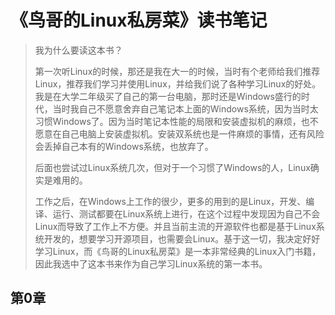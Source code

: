 # 《鸟哥的Linux私房菜》读书笔记

> 我为什么要读这本书？
>
> 第一次听Linux的时候，那还是我在大一的时候，当时有个老师给我们推荐Linux，推荐我们学习并使用Linux，并给我们说了各种学习Linux的好处。我是在大学二年级买了自己的第一台电脑，那时还是Windows盛行的时代，当时我自己不愿意舍弃自己笔记本上面的Windows系统，因为当时太习惯Windows了。因为当时笔记本性能的局限和安装虚拟机的麻烦，也不愿意在自己电脑上安装虚拟机。安装双系统也是一件麻烦的事情，还有风险会丢掉自己本有的Windows系统，也放弃了。
>
> 后面也尝试过Linux系统几次，但对于一个习惯了Windows的人，Linux确实是难用的。
>
> 工作之后，在Windows上工作的很少，更多的用到的是Linux，开发、编译、运行、测试都要在Linux系统上进行，在这个过程中发现因为自己不会Linux而导致了工作上不方便。并且当前主流的开源软件也都是基于Linux系统开发的，想要学习开源项目，也需要会Linux。基于这一切，我决定好好学习Linux，而《鸟哥的Linux私房菜》是一本非常经典的Linux入门书籍，因此我选中了这本书来作为自己学习Linux系统的第一本书。

## 第0章
